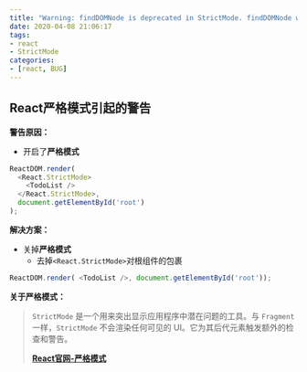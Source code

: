 ```yaml
---
title: "Warning: findDOMNode is deprecated in StrictMode. findDOMNode was passed an instance of Wave which is inside StrictMode. Instead, add a ref directly to the element you want to reference."
date: 2020-04-08 21:06:17
tags:
- react
- StrictMode
categories:
- [react, BUG]
---
```


##  React严格模式引起的警告

**警告原因：**

* 开启了**严格模式**

```js
ReactDOM.render(
  <React.StrictMode>
    <TodoList />
  </React.StrictMode>,
  document.getElementById('root')
);
```

**解决方案：**

* 关掉**严格模式**
  * 去掉`<React.StrictMode>`对根组件的包裹

```js
ReactDOM.render( <TodoList />, document.getElementById('root'));
```

**关于严格模式：**

> `StrictMode` 是一个用来突出显示应用程序中潜在问题的工具。与 `Fragment` 一样，`StrictMode` 不会渲染任何可见的 UI。它为其后代元素触发额外的检查和警告。 
>
> **[React官网-严格模式]( https://zh-hans.reactjs.org/docs/strict-mode.html#gatsby-focus-wrapper )**

